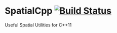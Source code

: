 SpatialCpp [![Build Status](https://api.travis-ci.org/nknize/spatialcpp.png?branch=master)](https://travis-ci.org/nknize/spatialcpp)
==========

Useful Spatial Utilities for C++11
